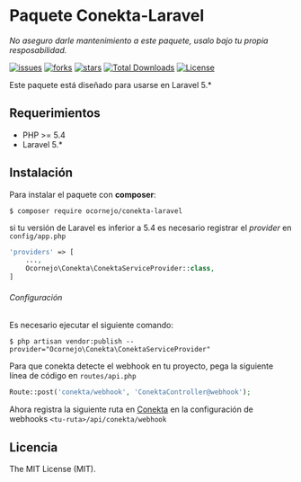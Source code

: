 # Paquete Conekta-Laravel

_No aseguro darle mantenimiento a este paquete, usalo bajo tu propia resposabilidad._

[![issues](https://img.shields.io/github/issues/ocornejot/conekta-laravel)](https://github.com)
[![forks](https://img.shields.io/github/forks/ocornejot/conekta-laravel)](https://github.com)
[![stars](https://img.shields.io/github/stars/ocornejot/conekta-laravel)](https://github.com)
[![Total Downloads](https://poser.pugx.org/ocornejo/conekta-laravel/downloads.png)](https://packagist.org/packages/ocornejo/conekta-laravel)
[![License](https://img.shields.io/github/license/mashape/apistatus.svg)](https://packagist.org/packages/ocornejo/conekta-laravel)

Este paquete está diseñado para usarse en Laravel 5.*

## Requerimientos

* PHP >= 5.4
* Laravel 5.*

## Instalación

Para instalar el paquete con **composer**:

```
$ composer require ocornejo/conekta-laravel
```

si tu versión de Laravel es inferior a 5.4 es necesario registrar el _provider_ en `config/app.php`

```php
'providers' => [
    ...,
    Ocornejo\Conekta\ConektaServiceProvider::class,
]
```

###### Configuración
Es necesario ejecutar el siguiente comando:

```
$ php artisan vendor:publish --provider="Ocornejo\Conekta\ConektaServiceProvider"
```

Para que conekta detecte el webhook en tu proyecto, pega la siguiente línea de código en `routes/api.php`

```php
Route::post('conekta/webhook', 'ConektaController@webhook');
```
Ahora registra la siguiente ruta en [Conekta](https://admin.conekta.com/settings/webhooks) en la configuración de webhooks `<tu-ruta>/api/conekta/webhook`


## Licencia

The MIT License (MIT). 

